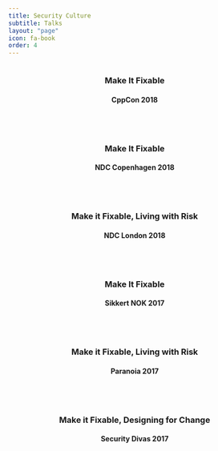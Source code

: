 ```yaml
---
title: Security Culture
subtitle: Talks
layout: "page"
icon: fa-book
order: 4
---
```


<div class="row">
    <div class="4u 12u$(mobile)">
      <div class="item">
        <a href="/2018/09/25/make_it_fixable.html" class="image fit"><img src="{{ '/assets/images/background-1833052_640.jpg' | relative_url }}" alt="" /></a>
        <header>
          <h3>Make It Fixable</h3>
          <h4>CppCon 2018</h4>
        </header>
      </div>
    </div>
    <div class="4u 12u$(mobile)">
      <div class="item">
        <a href="/2018/03/16/make_it_fixable.html" class="image fit"><img src="{{ 'assets/images/street-2815134_640.jpg' | relative_url }}" alt="" /></a>
        <header>
          <h3>Make It Fixable</h3>
          <h4>NDC Copenhagen 2018</h4>
        </header>
      </div>
    </div>
    <div class="4u 12u$(mobile)">
      <div class="item">
        <a href="/2018/01/19/living_with_risk.html" class="image fit"><img src="{{ 'assets/images/street-2547633_640.jpg' | relative_url }}" alt="" /></a>
        <header>
          <h3>Make it Fixable, Living with Risk</h3>
          <h4>NDC London 2018</h4>
        </header>
      </div>
    </div>
</div>
<div class="row">
    <div class="4u 12u$(mobile)">
      <div class="item">
        <a href="/2017/10/26/make_it_fixable.html" class="image fit"><img src="{{ 'assets/images/wall-2602082_640.jpg' | relative_url }}" alt="" /></a>
        <header>
          <h3>Make It Fixable</h3>
          <h4>Sikkert NOK 2017</h4>
        </header>
      </div>
    </div>
    <div class="4u 12u$(mobile)">
      <div class="item">
        <a href="/2017/05/10/living_with_risk.html" class="image fit"><img src="{{ 'assets/images/mural-508268_640.jpg' | relative_url }}" alt="" /></a>
        <header>
          <h3>Make it Fixable, Living with Risk</h3>
          <h4>Paranoia 2017</h4>
        </header>
      </div>
    </div>
    <div class="4u 12u$(mobile)">
      <div class="item">
        <a href="/2017/01/26/designing_for_change.html" class="image fit"><img src="{{ 'assets/images/facade-1453303_640.jpg' | relative_url }}" alt="" /></a>
        <header>
          <h3>Make it Fixable, Designing for Change</h3>
          <h4>Security Divas 2017</h4>
        </header>
      </div>
    </div>
</div>